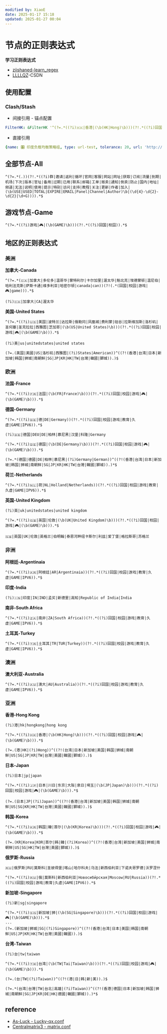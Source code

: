 ```yaml
---
modified by: XiaoE
date: 2025-01-17 15:18
updated: 2025-01-27 00:04
---
```

# 节点的正则表达式

**学习正则表达式**
  - [ziishaned-learn_regex](https://github.com/ziishaned/learn-regex/blob/master/translations/README-cn.md)
  - [LLLLQZ](https://blog.csdn.net/LLLLQZ/article/details/118278287)-CSDN

## 使用配置

### Clash/Stash
- 间接引用 - 锚点配置
```yaml
FilterHK: &FilterHK '^(?=.*((?i)🇭🇰|香港|(\b(HK|Hong)\b)))(?!.*((?i)回国|校园|游戏|🎮|(\b(GAME)\b))).*$'
```
- 直接引用
```yaml
{name: 🎛 印度负载均衡策略组, type: url-test, tolerance: 20, url: 'http://www.google.com/generate_204', interval: 60, filter: (?i)🇮🇳|印度|IN|IND|孟买|新德里|高知|Republic of India|India}
```

## 全部节点-All
```
^(?=.*(.))(?!.*((?i)群|邀请|返利|循环|官网|客服|网站|网址|获取|订阅|流量|到期|机场|下次|版本|官址|备用|过期|已用|联系|邮箱|工单|贩卖|通知|倒卖|防止|国内|地址|频道|无法|说明|使用|提示|特别|访问|支持|教程|关注|更新|作者|加入|(\b(USE|USED|TOTAL|EXPIRE|EMAIL|Panel|Channel|Author)\b|(\d{4}-\d{2}-\d{2}|\d+G)))).*$
```
## 游戏节点-Game
```
^(?=.*((?i)游戏|🎮|(\b(GAME)\b)))(?!.*((?i)回国|校园)).*$ 
```

## 地区的正则表达式

### 美洲

**加拿大-Canada**
``` 
^(?=.*(🇨🇦|加拿大|多伦多|温哥华|蒙特利尔|卡尔加里|渥太华|魁北克|埃德蒙顿|温尼伯|哈利法克斯|萨斯卡通|维多利亚|哈密尔顿|canada|can))(?!(.*(回国|校园|游戏|🎮|game))).*$
```
```
(?i)🇨🇦|加拿大|CA|渥太华
```

**美国-United States**
```
^(?=.*((?i)🇺🇸|美国|波特兰|达拉斯|俄勒冈|凤凰城|费利蒙|硅谷|拉斯维加斯|洛杉矶|圣何塞|圣克拉拉|西雅图|芝加哥|(\b(US|United States)\b)))(?!.*((?i)回国|校园|游戏|🎮|(\b(GAME)\b))).*$
```
```
(?i)美|us|unitedstates|united states
```
```
(?=.(美国|美國|US|洛杉矶|西雅图|(?i)States|American))^((?!(香港|台湾|日本|新加坡|韩国|狮城|南朝鲜|SG|JP|KR|HK|TW|台灣|韓國|獅城)).)$
```

### 欧洲

**法国-France**
```
^(?=.*((?i)🇫🇷|法国|(\b(FR|France)\b)))(?!.*((?i)回国|校园|游戏|🎮|(\b(GAME)\b))).*$
```

**德国-Germany**
```
^(?=.*((?i)🇩🇪|德|DE|Germany))(?!.*((?i)回国|校园|游戏|教育|久虚|GAME|IPV6)).*$
```
```
(?i)🇩🇪|德国|DEU|DE|柏林|慕尼黑|汉堡|科隆|Germany
```
```
^(?=.*((?i)🇩🇪|德国|(\b(DE|Germany)\b)))(?!.*((?i)回国|校园|游戏|🎮|(\b(GAME)\b))).*$
```
```
(?=.*(德国|德國|DE|柏林|慕尼黑|(?i)Germany|German))^((?!(香港|台湾|日本|新加坡|韩国|狮城|南朝鲜|SG|JP|KR|HK|TW|台灣|韓國|獅城)).)*$
```

**荷兰-Netherlands**
```
^(?=.*((?i)🇳🇱|荷|NL|Holland|Netherlands))(?!.*((?i)回国|校园|游戏|教育|久虚|GAME|IPV6)).*$
```

**英国-United Kingdom**
```
(?i)英|uk|unitedstates|united kingdom
```
```
^(?=.*((?i)🇬🇧|英国|伦敦|(\b(UK|United Kingdom)\b)))(?!.*((?i)回国|校园|游戏|🎮|(\b(GAME)\b))).*$
```
```
🇬🇧|英国|UK|伦敦|英格兰|伯明翰|泰恩河畔纽卡斯尔|利兹|爱丁堡|格拉斯哥|苏格兰
```

### 非洲

**阿根廷-Argentinaia**
```
^(?=.*((?i)🇦🇷|阿根廷|AR|Argentinaia))(?!.*((?i)回国|校园|游戏|教育|久虚|GAME|IPV6)).*$
```

**印度-India**
```
(?i)🇮🇳|印度|IN|IND|孟买|新德里|高知|Republic of India|India
```

**南非-South Africa**
```
^(?=.*((?i)🇿🇦|南非|ZA|South Africa))(?!.*((?i)回国|校园|游戏|教育|久虚|GAME|IPV6)).*$
```

**土耳其-Turkey**
```
^(?=.*((?i)🇹🇷|土耳其|TR|TUR|Turkey))(?!.*((?i)回国|校园|游戏|教育|久虚|GAME|IPV6)).*$
```


### 澳洲
**澳大利亚-Australia**
```
^(?=.*((?i)🇦🇺|澳大|AU|Australia))(?!.*((?i)回国|校园|游戏|教育|久虚|GAME|IPV6)).*$
```

### 亚洲

**香港-Hong Kong**
```
(?i)港|hk|hongkong|hong kong
```
```
^(?=.*((?i)🇭🇰|香港|(\b(HK|Hong)\b)))(?!.*((?i)回国|校园|游戏|🎮|(\b(GAME)\b))).*$
```
```
(?=.(港|HK|(?i)Hong))^((?!(台湾|日本|新加坡|美国|韩国|狮城|南朝鲜|US|SG|JP|KR|TW|台灣|美國|韓國|獅城)).)$
```

**日本-Japan**
```
(?i)日本|jp|japan
```
```
^(?=.*((?i)🇯🇵|日本|川日|东京|大阪|泉日|埼玉|(\b(JP|Japan)\b)))(?!.*((?i)回国|校园|游戏|🎮|(\b(GAME)\b))).*$
```
```
(?=.(日本|JP|(?i)Japan))^((?!(香港|台湾|新加坡|美国|韩国|狮城|南朝鲜|US|SG|KR|HK|TW|台灣|美國|韓國|獅城)).)$
```

**韩国-Korea**
```
^(?=.*((?i)🇰🇷|韩国|韓|首尔|(\b(KR|Korea)\b)))(?!.*((?i)回国|校园|游戏|🎮|(\b(GAME)\b))).*$
```
```
(?=.(KR|Korea|KOR|首尔|韩|韓|(?i)Korea))^((?!(香港|台湾|新加坡|美国|狮城|南朝鲜|US|SG|HK|TW|台灣|美國|獅城)).)$
```

**俄罗斯-Russia**
```
🇷🇺|俄罗斯|RU|莫斯科|圣彼得堡|喀山|哈尔科夫|乌法|新西伯利亚|下诺夫哥罗德|沃罗涅什
```
```
^(?=.*((?i)🇷🇺|俄|莫斯科|新西伯利亚|Новосиби́рская|Moscow|RU|Russia))(?!.*((?i)回国|校园|游戏|教育|久虚|GAME|IPV6)).*$
``` 


**新加坡-Singapore**
```
(?i)新|sg|singapore
```
```
^(?=.*((?i)🇸🇬|新加坡|狮|(\b(SG|Singapore)\b)))(?!.*((?i)回国|校园|游戏|🎮|(\b(GAME)\b))).*$
···
(?=.(新加坡|狮城|SG|(?i)Singapore))^((?!(香港|台湾|日本|美国|韩国|南朝鲜|US|JP|KR|HK|TW|台灣|美國|韓國)).)$
```

**台湾-Taiwan**
```
(?i)台|tw|taiwan
```
```
^(?=.*((?i)🇹🇼|台湾|(\b(TW|Tai|Taiwan)\b)))(?!.*((?i)回国|校园|游戏|🎮|(\b(GAME)\b))).*$
```
```
(?=.(台|TW|(?i)Taiwan))^((?!(港|日|韩|新|美)).)$
```
```
(?=.*(台湾|台灣|TW|台北|高雄|(?i)Taiwan))^((?!(香港|德国|日本|新加坡|韩国|狮城|南朝鲜|SG|JP|KR|DE|HK|德國|韓國|獅城)).)*$
```

## reference
- [As-Luck - Lucky-qx.conf](https://raw.githubusercontent.com/As-Lucky/Lucky/main/Lucky-qx.conf)
- [Centralmatrix3 - matrix.conf](https://raw.githubusercontent.com/Centralmatrix3/Scripts/master/QuantumultX/matrix.conf)
